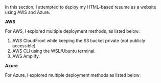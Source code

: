 In this section, I attempted to deploy my HTML-based resume as a website using AWS and Azure.

**AWS**

For AWS, I explored multiple deployment methods, as listed below:
1. AWS CloudFront while keeping the S3 bucket private (not publicly accessible).
2. AWS CLI using the WSL/Ubuntu terminal.
3. AWS Amplify.

**Azure**

For Azure, I explored multiple deployment methods as listed below:
